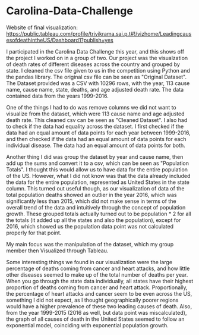 # Carolina-Data-Challenge

Website of final visualization: https://public.tableau.com/profile/trivikrama.sai.p.t#!/vizhome/LeadingcausesofdeathintheUS/Dashboard1?publish=yes

I participated in the Carolina Data Challenge this year, and this shows off the project I worked on in a group of two. Our project was the visualzation of death rates of different diseases across the country and grouped by state.
I cleaned the csv file given to us in the competition using Python and the pandas library. The original csv file can be seen as "Original Dataset".
The Dataset provided was a CSV with 10296 rows, with the year, 113 cause name, cause name, state, deaths, and age adjusted death rate. The data contained data from the years 1999-2016.

One of the things I had to do was remove columns we did not want to visualize from the dataset, which were 113 cause name and age adjusted death rate. This cleaned csv can be seen as "Cleaned Dataset".
I also had to check if the data had equality across the dataset. I first checked if the data had an equal amount of data points for each year between 1999-2016, and then checked if the data had an equal amount of data points for each individual disease. The data had an equal amount of data points for both.

Another thing I did was group the dataset by year and cause name, then add up the sums and convert it to a csv, which can be seen as "Population Totals". I thought this would allow us to have data for the entire population of the US. However, what I did not know was that the data already included the data for the entire population, represented as United States in the state column.
This turned out useful though, as our visualization of data of the total population deaths showed an outlier in the year 2016, which was significantly less than 2015, which did not make sense in terms of the overall trend of the data and intuitively through the concept of population growth. These grouped totals actually turned out to be
population * 2 for all the totals (it added up all the states and also the population), except for 2016, which showed us the population data point was not calculated properly for that point.

My main focus was the manipulation of the dataset, which my group member then Visualized through Tableau.

Some interesting things we found in our visualization were the large percentage of deaths coming from cancer and heart attacks, and how little other diseases seemed to make up of the total number of deaths per year. When you go through the state data individually, all states have their highest proportion of deaths coming from cancer and heart attack. Proportionally, the percentage of heart attacks and cancer seem to be even across the US, something I did not expect, as I thought geographically poorer regions would have a higher prevalence of these two leading causes of death. Also, from the year 1999-2015 (2016 as well, but data point was miscalculated), the graph of all causes of death in the United States seemed to follow an exponential model, coinciding with exponential population growth.
